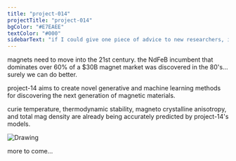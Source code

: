 ```yaml
---
title: "project-014"
projectTitle: "project-014"
bgColor: "#E7EAEE"
textColor: "#000"
sidebarText: "if I could give one piece of advice to new researchers, it would be to never stop looking for new avenues of research. on top of what you have been given, ask yourself, what might be necessary ten years from now? what will society need? find your own research theme, and every day, little by little, you have to keep working on it"
---
```


magnets need to move into the 21st century. the NdFeB incumbent that dominates over 60% of a $30B magnet market was discovered in the 80's... surely we can do better.

project-14 aims to create novel generative and machine learning methods for discovering the next generation of magnetic materials.

curie temperature, thermodynamic stability, magneto crystalline anisotropy, and total mag density are already being accurately predicted by project-14's models.

![Drawing](/drawingExport.svg)

more to come...